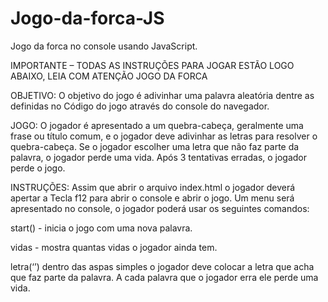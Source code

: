 # Jogo-da-forca-JS

Jogo da forca no console usando JavaScript.

IMPORTANTE – TODAS AS INSTRUÇÕES PARA JOGAR ESTÃO LOGO ABAIXO, LEIA COM ATENÇÃO JOGO DA FORCA

OBJETIVO: 
O objetivo do jogo é adivinhar uma palavra aleatória dentre as definidas no Código do jogo através do console do navegador.

JOGO: 
O jogador é apresentado a um quebra-cabeça, geralmente uma frase ou título comum, e o jogador deve adivinhar as letras para resolver o quebra-cabeça. Se o jogador escolher uma letra que não faz parte da palavra, o jogador perde uma vida. Após 3 tentativas erradas, o jogador perde o jogo.

INSTRUÇÕES: 
Assim que abrir o arquivo index.html o jogador deverá apertar a Tecla f12 para abrir o console e abrir o jogo. Um menu será apresentado no console, o jogador poderá usar os seguintes comandos:

start() - inicia o jogo com uma nova palavra.

vidas - mostra quantas vidas o jogador ainda tem.

letra(‘’) dentro das aspas simples o jogador deve colocar a letra que acha que faz parte da palavra. A cada palavra que o jogador erra ele perde uma vida.
